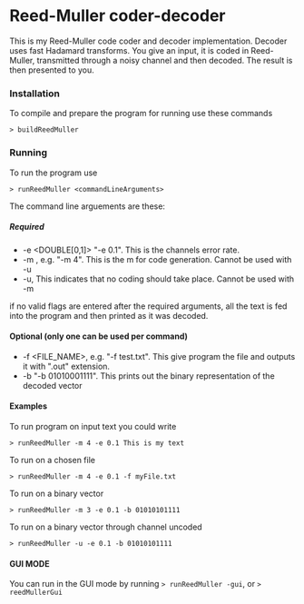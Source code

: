 # Reed-Muller coder-decoder

This is my Reed-Muller code coder and decoder implementation. Decoder uses fast Hadamard transforms.
You give an input, it is coded in Reed-Muller, transmitted through a noisy channel and then decoded. The result is then presented to you.

### Installation

To compile and prepare the program for running use these commands

```
> buildReedMuller
```

### Running

To run the program use

```
> runReedMuller <commandLineArguments>
```

The command line arguements are these:

##### Required
* -e <DOUBLE[0,1]> "-e 0.1". This is the channels error rate. 
* -m <INTEGER>, e.g. "-m 4". This is the m for code generation.  Cannot be used with -u
* -u, This indicates that no coding should take place. Cannot be used with -m

if no valid flags are entered after the required arguments, all the text is fed into the program and then printed as it was decoded.

#### Optional (only one can be used per command)
* -f <FILE_NAME>, e.g. "-f test.txt". This give program the file and outputs it with ".out" extension.
* -b <binary vector representation> "-b 01010001111". This prints out the binary representation of the decoded vector

#### Examples
To run program on input text you could write
```
> runReedMuller -m 4 -e 0.1 This is my text
```

To run on a chosen file
```
> runReedMuller -m 4 -e 0.1 -f myFile.txt
```

To run on a binary vector
```
> runReedMuller -m 3 -e 0.1 -b 01010101111
```

To run on a binary vector through channel uncoded
```
> runReedMuller -u -e 0.1 -b 01010101111
```

#### GUI MODE
You can run in the GUI mode by running `> runReedMuller -gui`, or `> reedMullerGui`
